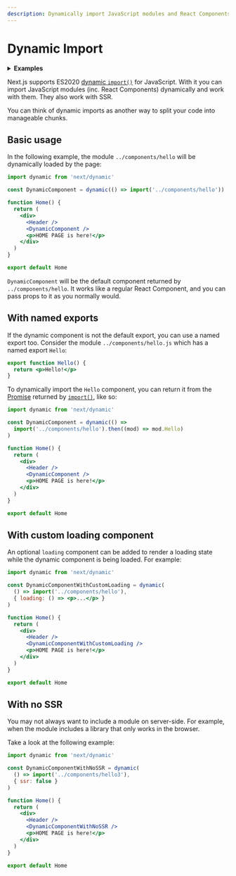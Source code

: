```yaml
---
description: Dynamically import JavaScript modules and React Components and split your code into manageable chunks.
---
```


# Dynamic Import

<details>
  <summary><b>Examples</b></summary>
  <ul>
    <li><a href="https://github.com/zeit/next.js/tree/canary/examples/with-dynamic-import">Dynamic Import</a></li>
  </ul>
</details>

Next.js supports ES2020 [dynamic `import()`](https://github.com/tc39/proposal-dynamic-import) for JavaScript. With it you can import JavaScript modules (inc. React Components) dynamically and work with them. They also work with SSR.

You can think of dynamic imports as another way to split your code into manageable chunks.

## Basic usage

In the following example, the module `../components/hello` will be dynamically loaded by the page:

```jsx
import dynamic from 'next/dynamic'

const DynamicComponent = dynamic(() => import('../components/hello'))

function Home() {
  return (
    <div>
      <Header />
      <DynamicComponent />
      <p>HOME PAGE is here!</p>
    </div>
  )
}

export default Home
```

`DynamicComponent` will be the default component returned by `../components/hello`. It works like a regular React Component, and you can pass props to it as you normally would.

## With named exports

If the dynamic component is not the default export, you can use a named export too. Consider the module `../components/hello.js` which has a named export `Hello`:

```jsx
export function Hello() {
  return <p>Hello!</p>
}
```

To dynamically import the `Hello` component, you can return it from the [Promise](https://developer.mozilla.org/en-US/docs/Web/JavaScript/Reference/Global_Objects/Promise) returned by [`import()`](https://github.com/tc39/proposal-dynamic-import#example), like so:

```jsx
import dynamic from 'next/dynamic'

const DynamicComponent = dynamic(() =>
  import('../components/hello').then((mod) => mod.Hello)
)

function Home() {
  return (
    <div>
      <Header />
      <DynamicComponent />
      <p>HOME PAGE is here!</p>
    </div>
  )
}

export default Home
```

## With custom loading component

An optional `loading` component can be added to render a loading state while the dynamic component is being loaded. For example:

```jsx
import dynamic from 'next/dynamic'

const DynamicComponentWithCustomLoading = dynamic(
  () => import('../components/hello'),
  { loading: () => <p>...</p> }
)

function Home() {
  return (
    <div>
      <Header />
      <DynamicComponentWithCustomLoading />
      <p>HOME PAGE is here!</p>
    </div>
  )
}

export default Home
```

## With no SSR

You may not always want to include a module on server-side. For example, when the module includes a library that only works in the browser.

Take a look at the following example:

```jsx
import dynamic from 'next/dynamic'

const DynamicComponentWithNoSSR = dynamic(
  () => import('../components/hello3'),
  { ssr: false }
)

function Home() {
  return (
    <div>
      <Header />
      <DynamicComponentWithNoSSR />
      <p>HOME PAGE is here!</p>
    </div>
  )
}

export default Home
```
